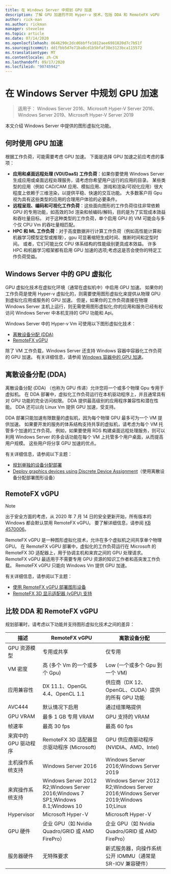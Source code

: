 ```yaml
---
title: 在 Windows Server 中规划 GPU 加速
description: 了解 GPU 加速的不同 Hyper-v 技术，包括 DDA 和 RemoteFX vGPU
author: rick-man
ms.author: rickman
manager: stevelee
ms.topic: article
ms.date: 07/14/2020
ms.openlocfilehash: 0646290c2dcd6bbffe1012aee6981820d7c7b51f
ms.sourcegitcommit: dd1fbb5d7e71ba8cd1b5bfaf38e3123bca115572
ms.translationtype: MT
ms.contentlocale: zh-CN
ms.lasthandoff: 09/17/2020
ms.locfileid: "90745942"
---
```

# <a name="plan-for-gpu-acceleration-in-windows-server"></a>在 Windows Server 中规划 GPU 加速

> 适用于： Windows Server 2016、Microsoft Hyper-V Server 2016、Windows Server 2019、Microsoft Hyper-V Server 2019

本文介绍 Windows Server 中提供的图形虚拟化功能。

## <a name="when-to-use-gpu-acceleration"></a>何时使用 GPU 加速

根据工作负荷，可能需要考虑 GPU 加速。 下面是选择 GPU 加速之前应考虑的事项：

- **应用和桌面远程处理 (VDI/DaaS) 工作负荷**：如果你要使用 Windows Server 生成应用或桌面远程处理服务，请考虑你希望用户运行的应用的目录。 某些类型的应用（例如 CAD/CAM 应用、模拟应用、游戏和渲染/可视化应用）很大程度上依赖于三维渲染，以提供平稳、快速的交互功能。 大多数客户将 Gpu 视为具有这些类型的应用的合理用户体验的必要条件。
- **远程呈现、编码和可视化工作负荷**：这些面向图形的工作负荷往往非常依赖 GPU 的专用功能，如高效的3d 渲染和帧编码/解码，目的是为了实现成本效益和吞吐量目标。 对于这种类型的工作负荷，单个启用 GPU 的 VM 可能会与多个仅 CPU Vm 的吞吐量相匹配。
- **HPC 和 ML 工作负荷**：对于高度数据并行计算工作负荷（例如高性能计算和机器学习模型定型或推理），gpu 可显著缩短生成时间、推断时间和定型时间。 或者，它们可能比仅 CPU 体系结构的性能级别更具成本效益。 许多 HPC 和机器学习框架都有启用 GPU 加速的选项;考虑这是否会使你的特定工作负荷受益。

## <a name="gpu-virtualization-in-windows-server"></a>Windows Server 中的 GPU 虚拟化

GPU 虚拟化技术在虚拟化环境（通常在虚拟机中）中启用 GPU 加速。 如果你的工作负荷是使用 Hyper-v 虚拟化的，则需要使用图形虚拟化来提供从物理 GPU 到虚拟化应用或服务的 GPU 加速。 但是，如果你的工作负荷直接在物理 Windows Server 主机上运行，则无需使用图形虚拟化;你的应用和服务已经有权访问 Windows Server 中本机支持的 GPU 功能和 Api。

Windows Server 中的 Hyper-v Vm 可使用以下图形虚拟化技术：

- [离散设备分配 (DDA) ](#discrete-device-assignment-dda)
- [RemoteFX vGPU](#remotefx-vgpu)

除了 VM 工作负载，Windows Server 还支持 Windows 容器中容器化工作负荷的 GPU 加速。 有关详细信息，请参阅 [Windows 容器中的 GPU 加速](/virtualization/windowscontainers/deploy-containers/gpu-acceleration)。

## <a name="discrete-device-assignment-dda"></a>离散设备分配 (DDA) 

离散设备分配 (DDA) （也称为 GPU 传递）允许您将一个或多个物理 Gpu 专用于虚拟机。 在 DDA 部署中，虚拟化工作负荷运行在本机驱动程序上，并且通常具有对 GPU 功能的完全访问权限。 DDA 提供最高级别的应用程序兼容性和潜在性能。 DDA 还可以向 Linux Vm 提供 GPU 加速，受支持。

DDA 部署只能加速有限数量的虚拟机，因为每个物理 GPU 最多可为一个 VM 提供加速。 如果要开发的服务的体系结构支持共享的虚拟机，请考虑为每个 VM 托管多个加速的工作负荷。 例如，如果要使用 RDS 构建桌面远程处理服务，则可以利用 Windows Server 的多会话功能在每个 VM 上托管多个用户桌面，从而提高用户规模。 这些用户将分享 GPU 加速的优点。

有关详细信息，请参阅以下主题：

- [规划单独的设备分配部署](plan-for-deploying-devices-using-discrete-device-assignment.md)
- [Deploy graphics devices using Discrete Device Assignment](../deploy/Deploying-graphics-devices-using-dda.md)（使用离散设备分配部署图形设备）

## <a name="remotefx-vgpu"></a>RemoteFX vGPU

> [!NOTE]
> 出于安全方面的考虑，从 2020 年 7 月 14 日的安全更新开始，所有版本的 Windows 都会默认禁用 RemoteFX vGPU。 要了解详细信息，请参阅 [KB 4570006](https://support.microsoft.com/help/4570006)。

RemoteFX vGPU 是一种图形虚拟化技术，允许在多个虚拟机之间共享单个物理 GPU。 在 RemoteFX vGPU 部署中，虚拟化的工作负荷运行在 Microsoft 的 RemoteFX 3D 适配器上，用于协调主机和来宾之间的 GPU 处理请求。 RemoteFX vGPU 最适用于不需要专用 GPU 资源的知识工作者和高突发工作负载。 RemoteFX vGPU 只能向 Windows Vm 提供 GPU 加速。

有关详细信息，请参阅以下主题：

- [使用 RemoteFX vGPU 部署图形设备](../deploy/deploy-graphics-devices-using-remotefx-vgpu.md)
- [RemoteFX 3D 显示适配器 (vGPU) 支持](../../../remote/remote-desktop-services/rds-supported-config.md#remotefx-3d-video-adapter-vgpu-support)

## <a name="comparing-dda-and-remotefx-vgpu"></a>比较 DDA 和 RemoteFX vGPU

规划部署时，请考虑以下功能并支持图形虚拟化技术之间的差异：

| 描述 | RemoteFX vGPU | 离散设备分配 |
|--|--|--|
| GPU 资源模型 | 专用或共享 | 仅专用 |
| VM 密度 | 高 (多个 Vm 的一个或多个 Gpu)  | Low (一个或多个 Gpu 到一个 VM)  |
| 应用兼容性 | DX 11.1、OpenGL 4.4、OpenCL 1.1 | 供应商（DX 12、OpenGL、CUDA）提供的所有 GPU 功能 |
| AVC444 | 默认情况下启用 | 通过组策略提供 |
| GPU VRAM | 最多 1 GB 专用 VRAM | GPU 支持的 VRAM |
| 帧速率 | 最高 30 fps | 最高 60 fps |
| 来宾中的 GPU 驱动程序 | RemoteFX 3D 适配器显示驱动程序 (Microsoft) | GPU 供应商驱动程序 (NVIDIA、AMD、Intel)  |
| 主机操作系统支持 | Windows Server 2016 | Windows Server 2016;Windows Server 2019 |
| 来宾操作系统支持 | Windows Server 2012 R2;Windows Server 2016;Windows 7 SP1;Windows 8.1;Windows 10 | Windows Server 2012 R2;Windows Server 2016;Windows Server 2019;Windows 10;Linux |
| Hypervisor | Microsoft Hyper-V | Microsoft Hyper-V |
| GPU 硬件 | 企业 GPU（如 Nvidia Quadro/GRID 或 AMD FirePro） | 企业 GPU（如 Nvidia Quadro/GRID 或 AMD FirePro） |
| 服务器硬件 | 无特殊要求 | 新式服务器，向操作系统公开 IOMMU（通常是 SR-IOV 兼容硬件） |